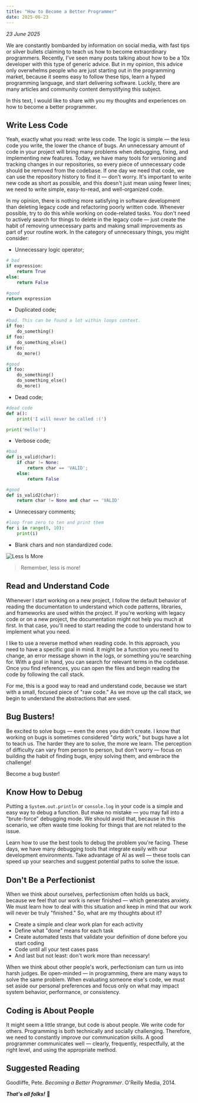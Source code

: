 ```yaml
---
title: "How to Become a Better Programmer"
date: 2025-06-23
---
```

*23 June 2025*

We are constantly bombarded by information on social media, with fast tips or silver bullets claiming to teach us how to become extraordinary programmers. Recently, I've seen many posts talking about how to be a 10x developer with this type of generic advice. But in my opinion, this advice only overwhelms people who are just starting out in the programming market, because it seems easy to follow these tips, learn a hyped programming language, and start delivering software. Luckily, there are many articles and community content demystifying this subject.

In this text, I would like to share with you my thoughts and experiences on how to become a better programmer.

## Write Less Code

Yeah, exactly what you read: write less code. The logic is simple — the less code you write, the lower the chance of bugs. An unnecessary amount of code in your project will bring many problems when debugging, fixing, and implementing new features. Today, we have many tools for versioning and tracking changes in our repositories, so every piece of unnecessary code should be removed from the codebase. If one day we need that code, we can use the repository history to find it — don't worry. It's important to write new code as short as possible, and this doesn't just mean using fewer lines; we need to write simple, easy-to-read, and well-organized code.

In my opinion, there is nothing more satisfying in software development than deleting legacy code and refactoring poorly written code. Whenever possible, try to do this while working on code-related tasks. You don't need to actively search for things to delete in the legacy code — just create the habit of removing unnecessary parts and making small improvements as part of your routine work. In the category of unnecessary things, you might consider:

* Unnecessary logic operator;

```python
# bad
if expression:
	return True
else:
	return False

#good
return expression
```

* Duplicated code;

```python
#bad. This can be found a lot within loops context.
if foo:
	do_something()
if foo:
	do_something_else()
if foo:
	do_more()

#good
if foo:
	do_something()
	do_something_else()
	do_more()
```

* Dead code;

```python
#dead code
def a():
	print('I will never be called :(')

print('Hello!')
```

* Verbose code;

```python
#bad
def is_valid(char):
	if char != None:
		return char == 'VALID';
	else:
		return False

#good
def is_valid2(char):
	return char != None and char == 'VALID'
```

* Unnecessary comments;

```python
#loop from zero to ten and print them
for i in range(0, 10):
    print(i)
```
* Blank chars and non standardized code.

![Less Is More](/images/less-is-more.jpg)

> Remember, less is more!

## Read and Understand Code

Whenever I start working on a new project, I follow the default behavior of reading the documentation to understand which code patterns, libraries, and frameworks are used within the project. If you're working with legacy code or on a new project, the documentation might not help you much at first. In that case, you'll need to start reading the code to understand how to implement what you need.

I like to use a reverse method when reading code. In this approach, you need to have a specific goal in mind. It might be a function you need to change, an error message shown in the logs, or something you're searching for. With a goal in hand, you can search for relevant terms in the codebase. Once you find references, you can open the files and begin reading the code by following the call stack.

For me, this is a good way to read and understand code, because we start with a small, focused piece of "raw code." As we move up the call stack, we begin to understand the abstractions that are used.

## Bug Busters!

Be excited to solve bugs — even the ones you didn't create. I know that working on bugs is sometimes considered "dirty work," but bugs have a lot to teach us. The harder they are to solve, the more we learn. The perception of difficulty can vary from person to person, but don't worry — focus on building the habit of finding bugs, enjoy solving them, and embrace the challenge!

Become a bug buster!

## Know How to Debug

Putting a `System.out.println` or `console.log` in your code is a simple and easy way to debug a function. But make no mistake — you may fall into a "brute-force" debugging mode. We should avoid that, because in this scenario, we often waste time looking for things that are not related to the issue.

Learn how to use the best tools to debug the problem you're facing. These days, we have many debugging tools that integrate easily with our development environments. Take advantage of AI as well — these tools can speed up your searches and suggest potential paths to solve the issue.

## Don't Be a Perfectionist

When we think about ourselves, perfectionism often holds us back, because we feel that our work is never finished — which generates anxiety. We must learn how to deal with this situation and keep in mind that our work will never be truly "finished." So, what are my thoughts about it?

- Create a simple and clear work plan for each activity
- Define what "done" means for each task
- Create automated tests that validate your definition of done before you start coding
- Code until all your test cases pass
- And last but not least: don't work more than necessary!

When we think about other people's work, perfectionism can turn us into harsh judges. Be open-minded — in programming, there are many ways to solve the same problem. When evaluating someone else's code, we must set aside our personal preferences and focus only on what may impact system behavior, performance, or consistency.

## Coding is About People

It might seem a little strange, but code is about people. We write code for others. Programming is both technically and socially challenging. Therefore, we need to constantly improve our communication skills. A good programmer communicates well — clearly, frequently, respectfully, at the right level, and using the appropriate method.

## Suggested Reading

Goodliffe, Pete. *Becoming a Better Programmer*. O'Reilly Media, 2014.


***That's all folks!*** 👋